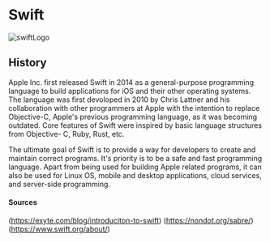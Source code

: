 # Swift 

![swiftLogo](https://user-images.githubusercontent.com/49759112/190501077-65f56d6b-89f6-495f-b150-0a2557ea3f31.png)

## History 

Apple Inc. first released Swift in 2014 as a general-purpose programming language to build applications for iOS and their other operating systems. The language was first devoloped in 2010 by Chris Lattner and his collaboration with other programmers at Apple with the intention to replace Objective-C, Apple's previous programming language, as it was becoming outdated. Core features of Swift were inspired by basic language structures from Objective- C, Ruby, Rust, etc. 

The ultimate goal of Swift is to provide a way for developers to create and maintain correct programs. It's priority is to be a safe and fast programming language. Apart from being used for building Apple related programs, it can also be used  for Linux OS, mobile and desktop applications, cloud services, and server-side programming. 



#### Sources
(https://exyte.com/blog/introduciton-to-swift)
(https://nondot.org/sabre/)
(https://www.swift.org/about/) 
